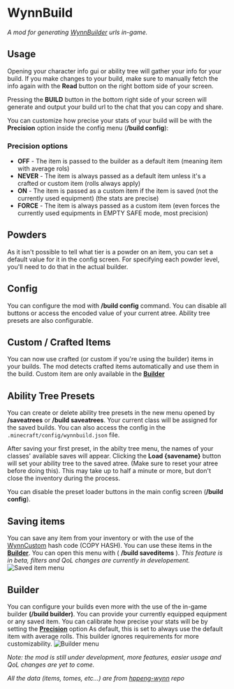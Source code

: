 # WynnBuild
_A mod for generating [WynnBuilder](https://wynnbuilder.github.io/builder/) urls in-game._

## Usage
Opening your character info gui or ability tree will gather your info for your build. If you make changes to your build, make sure to manually fetch the info again with the **Read** button on the right bottom side of your screen.

Pressing the **BUILD** button in the bottom right side of your screen will generate and output your build url to the chat that you can copy and share.

You can customize how precise your stats of your build will be with the **Precision** option inside the config menu (**/build config**):
### Precision options
- **OFF** - The item is passed to the builder as a default item (meaning item with average rols)
- **NEVER** - The item is always passed as a default item unless it's a crafted or custom item (rolls always apply)
- **ON** - The item is passed as a custom item if the item is saved (not the currently used equipment) (the stats are precise)
- **FORCE** - The item is always passed as a custom item (even forces the currently used equipments in EMPTY SAFE mode, most precision)

## Powders
As it isn't possible to tell what tier is a powder on an item, you can set a default value for it in the config screen. For specifying each powder level, you'll need to do that in the actual builder.

## Config
You can configure the mod with **/build config** command. You can disable all buttons or access the encoded value of your current atree.
Ability tree presets are also configurable.

## Custom / Crafted Items
You can now use crafted (or custom if you're using the builder) items in your builds. The mod detects crafted items automatically and use them in the build. Custom item are only available in the [**Builder**](#Builder)

## Ability Tree Presets
You can create or delete ability tree presets in the new menu opened by **/saveatrees** or **/build saveatrees**.
Your current class will be assigned for the saved builds.
You can also access the config in the `.minecraft/config/wynnbuild.json` file.

After saving your first preset, in the abilty tree menu, the names of your classes' available saves will appear. Clicking the **Load {savename}** button will set your ability tree to the saved atree. (Make sure to reset your atree before doing this). This may take up to half a minute or more, but don't close the inventory during the process.

You can disable the preset loader buttons in the main config screen (**/build config**).

## Saving items
You can save any item from your inventory or with the use of the [WynnCustom](https://hppeng-wynn.github.io/custom/) hash code (COPY HASH). You can use these items in the [**Builder**](#Builder). You can open this menu with ( **/build saveditems** ). _This feature is in beta, filters and QoL changes are currently in developement._
![Saved item menu](https://cdn.modrinth.com/data/cached_images/4b6dcc20e856104e46acbf62c9951f9f45e50235.png)

## Builder
You can configure your builds even more with the use of the in-game builder **(/build builder)**. You can provide your currently equipped equipment or any saved item. You can calibrate how precise your stats will be by setting the **[Precision](#Precision-options)** option As default, this is set to always use the default item with average rolls. This builder ignores requirements for more customizability.
![Builder menu](https://cdn.modrinth.com/data/cached_images/9b5ae01f0888f1ea0836471d061de6139f5fdba0.png)

_Note: the mod is still under development, more features, easier usage and QoL changes are yet to come._

_All the data (items, tomes, etc...) are from [hppeng-wynn](https://github.com/hppeng-wynn/hppeng-wynn.github.io) repo_